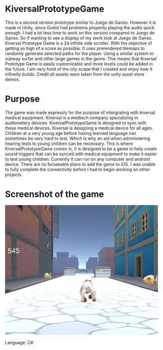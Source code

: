 # KiversalPrototypeGame
This is a second version prototype similar to Juego de Ganso. However it is made in Unity, since Godot had problems properlly playing the audio quick enough.
I had a lot less time to work on this version compared to Juego de Ganso. So if wanting to see a display of my work look at Juego de Ganso. Kiversal Prototype Game is a 2d infinte side scroller. With the objective of getting as high of a score as possible. It uses prerendered tilemaps to randomly generate selected paths for the player. Using a similar system to subway surfer and other large games in the genre. This means that Kiversal Prototype Game is easily customizable and more levels could be added in the future. I am very fond of the city scape that I created and enjoy how it infinetly builds. Credit all assets were taken from the unity asset store demos.

# Purpose
The game was made expressly for the purpose of intergrating with kiversal medical equipment. Kiversal is a medtech company specializing in audiometery devices. KiversalPrototypeGame is designed to sync with these medical devices. Kiversal is designing a medical device for all ages. Children at a very young age before having learned language can sometimes be very hard to test. Which is why an aid when administering hearing tests to young children can be necessary. This is where KiversalPrototypeGame comes in, it is designed to be a game to help create sound triggers that can be synced with medical equipment to make it easier to test young children. Currently it can run on any computer and android device. There are no forseeable plans to add the game to iOS. I was unable to fully complete the connectivity before I had to begin working on other projects.

# Screenshot of the game
![alttext](https://github.com/aidan4th/KiversalPrototypeGame/blob/master/Screenshot%20from%202022-07-28%2010-13-43.png?=rawr)

Language: C#
